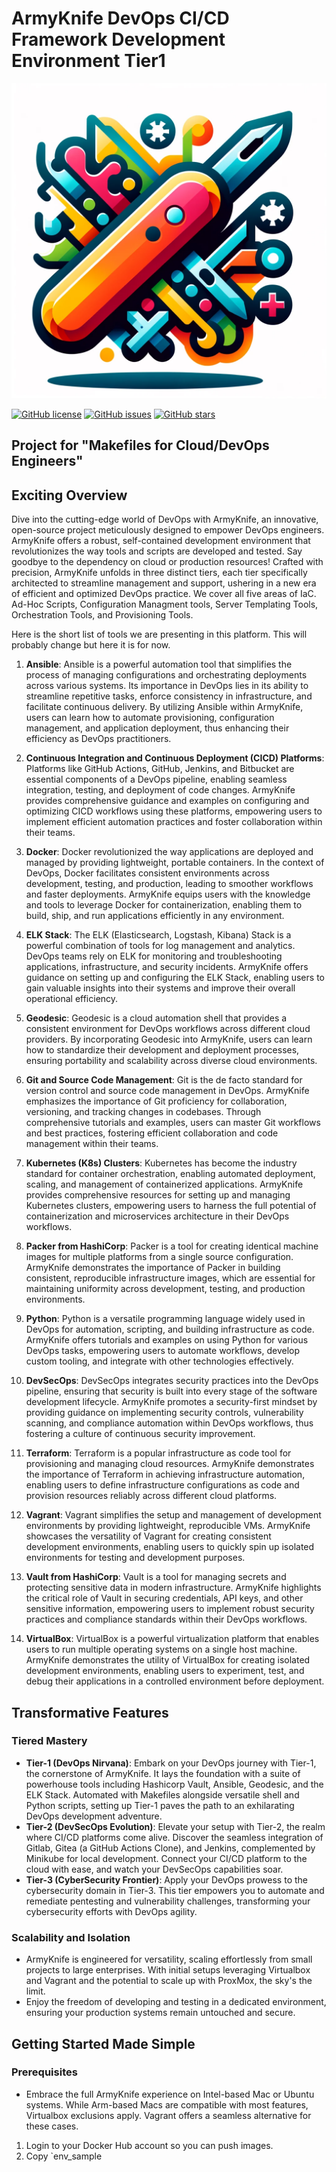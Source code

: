 # ArmyKnife DevOps CI/CD Framework Development Environment Tier1
![ArmyKnife Logo](ArmyKnife.png)

[![GitHub license](https://img.shields.io/github/license/devopsdevelopmentplatform/repository.svg)](https://github.com/username/repository/blob/master/LICENSE)
[![GitHub issues](https://img.shields.io/github/issues/devopsdevelopmentplatform/repository.svg)](https://github.com/username/repository/issues)
[![GitHub stars](https://img.shields.io/github/stars/devopsdevelopmentplatform/repository.svg)](https://github.com/username/repository/stargazers)


## Project for "Makefiles for Cloud/DevOps Engineers"

## Exciting Overview
Dive into the cutting-edge world of DevOps with ArmyKnife, an innovative, open-source project meticulously designed to empower DevOps engineers. ArmyKnife offers a robust, self-contained development environment that revolutionizes the way tools and scripts are developed and tested. Say goodbye to the dependency on cloud or production resources! Crafted with precision, ArmyKnife unfolds in three distinct tiers, each tier specifically architected to streamline management and support, ushering in a new era of efficient and optimized DevOps practice. We cover all five areas of IaC. Ad-Hoc Scripts, Configuration Managment tools, Server Templating Tools,
Orchestration Tools, and Provisioning Tools.

Here is the short list of tools we are presenting in this platform. This will probably change but here it is for now. 

1. **Ansible**: Ansible is a powerful automation tool that simplifies the process of managing configurations and orchestrating deployments across various systems. Its importance in DevOps lies in its ability to streamline repetitive tasks, enforce consistency in infrastructure, and facilitate continuous delivery. By utilizing Ansible within ArmyKnife, users can learn how to automate provisioning, configuration management, and application deployment, thus enhancing their efficiency as DevOps practitioners.

2. **Continuous Integration and Continuous Deployment (CICD) Platforms**: Platforms like GitHub Actions, GitHub, Jenkins, and Bitbucket are essential components of a DevOps pipeline, enabling seamless integration, testing, and deployment of code changes. ArmyKnife provides comprehensive guidance and examples on configuring and optimizing CICD workflows using these platforms, empowering users to implement efficient automation practices and foster collaboration within their teams.

3. **Docker**: Docker revolutionized the way applications are deployed and managed by providing lightweight, portable containers. In the context of DevOps, Docker facilitates consistent environments across development, testing, and production, leading to smoother workflows and faster deployments. ArmyKnife equips users with the knowledge and tools to leverage Docker for containerization, enabling them to build, ship, and run applications efficiently in any environment.

4. **ELK Stack**: The ELK (Elasticsearch, Logstash, Kibana) Stack is a powerful combination of tools for log management and analytics. DevOps teams rely on ELK for monitoring and troubleshooting applications, infrastructure, and security incidents. ArmyKnife offers guidance on setting up and configuring the ELK Stack, enabling users to gain valuable insights into their systems and improve their overall operational efficiency.

5. **Geodesic**: Geodesic is a cloud automation shell that provides a consistent environment for DevOps workflows across different cloud providers. By incorporating Geodesic into ArmyKnife, users can learn how to standardize their development and deployment processes, ensuring portability and scalability across diverse cloud environments.

6. **Git and Source Code Management**: Git is the de facto standard for version control and source code management in DevOps. ArmyKnife emphasizes the importance of Git proficiency for collaboration, versioning, and tracking changes in codebases. Through comprehensive tutorials and examples, users can master Git workflows and best practices, fostering efficient collaboration and code management within their teams.

7. **Kubernetes (K8s) Clusters**: Kubernetes has become the industry standard for container orchestration, enabling automated deployment, scaling, and management of containerized applications. ArmyKnife provides comprehensive resources for setting up and managing Kubernetes clusters, empowering users to harness the full potential of containerization and microservices architecture in their DevOps workflows.

8. **Packer from HashiCorp**: Packer is a tool for creating identical machine images for multiple platforms from a single source configuration. ArmyKnife demonstrates the importance of Packer in building consistent, reproducible infrastructure images, which are essential for maintaining uniformity across development, testing, and production environments.

9. **Python**: Python is a versatile programming language widely used in DevOps for automation, scripting, and building infrastructure as code. ArmyKnife offers tutorials and examples on using Python for various DevOps tasks, empowering users to automate workflows, develop custom tooling, and integrate with other technologies effectively.

10. **DevSecOps**: DevSecOps integrates security practices into the DevOps pipeline, ensuring that security is built into every stage of the software development lifecycle. ArmyKnife promotes a security-first mindset by providing guidance on implementing security controls, vulnerability scanning, and compliance automation within DevOps workflows, thus fostering a culture of continuous security improvement.

11. **Terraform**: Terraform is a popular infrastructure as code tool for provisioning and managing cloud resources. ArmyKnife demonstrates the importance of Terraform in achieving infrastructure automation, enabling users to define infrastructure configurations as code and provision resources reliably across different cloud platforms.

12. **Vagrant**: Vagrant simplifies the setup and management of development environments by providing lightweight, reproducible VMs. ArmyKnife showcases the versatility of Vagrant for creating consistent development environments, enabling users to quickly spin up isolated environments for testing and development purposes.

13. **Vault from HashiCorp**: Vault is a tool for managing secrets and protecting sensitive data in modern infrastructure. ArmyKnife highlights the critical role of Vault in securing credentials, API keys, and other sensitive information, empowering users to implement robust security practices and compliance standards within their DevOps workflows.

14. **VirtualBox**: VirtualBox is a powerful virtualization platform that enables users to run multiple operating systems on a single host machine. ArmyKnife demonstrates the utility of VirtualBox for creating isolated development environments, enabling users to experiment, test, and debug their applications in a controlled environment before deployment.

## Transformative Features

### Tiered Mastery
- **Tier-1 (DevOps Nirvana)**: Embark on your DevOps journey with Tier-1, the cornerstone of ArmyKnife. It lays the foundation with a suite of powerhouse tools including Hashicorp Vault, Ansible, Geodesic, and the ELK Stack. Automated with Makefiles alongside versatile shell and Python scripts, setting up Tier-1 paves the path to an exhilarating DevOps development adventure.
- **Tier-2 (DevSecOps Evolution)**: Elevate your setup with Tier-2, the realm where CI/CD platforms come alive. Discover the seamless integration of Gitlab, Gitea (a GitHub Actions Clone), and Jenkins, complemented by Minikube for local development. Connect your CI/CD platform to the cloud with ease, and watch your DevSecOps capabilities soar.
- **Tier-3 (CyberSecurity Frontier)**: Apply your DevOps prowess to the cybersecurity domain in Tier-3. This tier empowers you to automate and remediate pentesting and vulnerability challenges, transforming your cybersecurity efforts with DevOps agility.

### Scalability and Isolation
- ArmyKnife is engineered for versatility, scaling effortlessly from small projects to large enterprises. With initial setups leveraging Virtualbox and Vagrant and the potential to scale up with ProxMox, the sky's the limit.
- Enjoy the freedom of developing and testing in a dedicated environment, ensuring your production systems remain untouched and secure.

## Getting Started Made Simple

### Prerequisites
- Embrace the full ArmyKnife experience on Intel-based Mac or Ubuntu systems. While Arm-based Macs are compatible with most features, Virtualbox exclusions apply. Vagrant offers a seamless alternative for these cases.

1. Login to your Docker Hub account so you can push images.
2. Copy `env_sample

